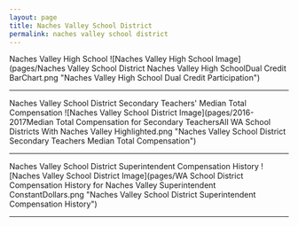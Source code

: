 ```yaml
---
layout: page
title: Naches Valley School District
permalink: naches valley school district
---
```



Naches Valley High School
![Naches Valley High School Image](pages/Naches Valley School District Naches Valley High SchoolDual Credit BarChart.png "Naches Valley High School Dual Credit Participation")

___

Naches Valley School District Secondary Teachers' Median Total Compensation
![Naches Valley School District Image](pages/2016-2017Median Total Compensation for Secondary TeachersAll WA School Districts With Naches Valley Highlighted.png "Naches Valley School District Secondary Teachers Median Total Compensation")

___

Naches Valley School District Superintendent Compensation History
![Naches Valley School District Image](pages/WA School District Compensation History for Naches Valley Superintendent ConstantDollars.png "Naches Valley School District Superintendent Compensation History")

___

